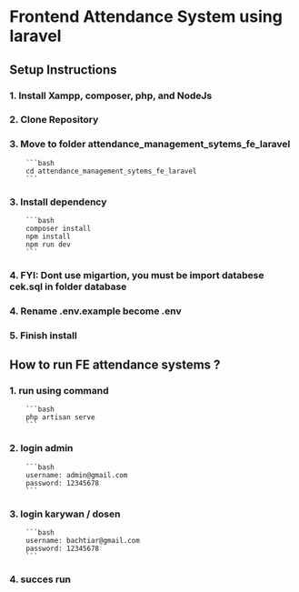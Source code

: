 # Frontend Attendance System using laravel

## Setup Instructions

### 1. Install Xampp, composer, php, and NodeJs
### 2. Clone Repository
### 3. Move to folder attendance_management_sytems_fe_laravel
        ```bash
        cd attendance_management_sytems_fe_laravel
        ```
### 3. Install dependency
        ```bash
        composer install
        npm install
        npm run dev
        ```
### 4. FYI: Dont use migartion, you must be import databese cek.sql in folder database
### 4. Rename .env.example become .env
### 5. Finish install

## How to run FE attendance systems  ?

### 1. run using command
        ```bash
        php artisan serve
        ```
### 2. login admin
        ```bash
        username: admin@gmail.com
        password: 12345678
        ```
### 3. login karywan / dosen
        ```bash
        username: bachtiar@gmail.com
        password: 12345678
        ```
### 4. succes run